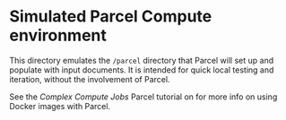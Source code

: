 # Simulated Parcel Compute environment

This directory emulates the `/parcel` directory that Parcel will set up and
populate with input documents. It is intended for quick local testing and
iteration, without the involvement of Parcel.

See the _Complex Compute Jobs_ Parcel tutorial on for more info on using
Docker images with Parcel.
